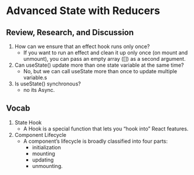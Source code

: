 # Advanced State with Reducers

## Review, Research, and Discussion

1. How can we ensure that an effect hook runs only once?
   - If you want to run an effect and clean it up only once (on mount and unmount), you can pass an empty array ([]) as a second argument.
2. Can useState() update more than one state variable at the same time?
   - No, but we can call useState more than once to update multiple variable.s
3. Is useState() synchronous?
   - no its Async.

## Vocab 

1. State Hook
   - A Hook is a special function that lets you “hook into” React features.
2. Component Lifecycle
   - A component’s lifecycle is broadly classified into four parts:
        - initialization
        - mounting
        - updating
        - unmounting.
